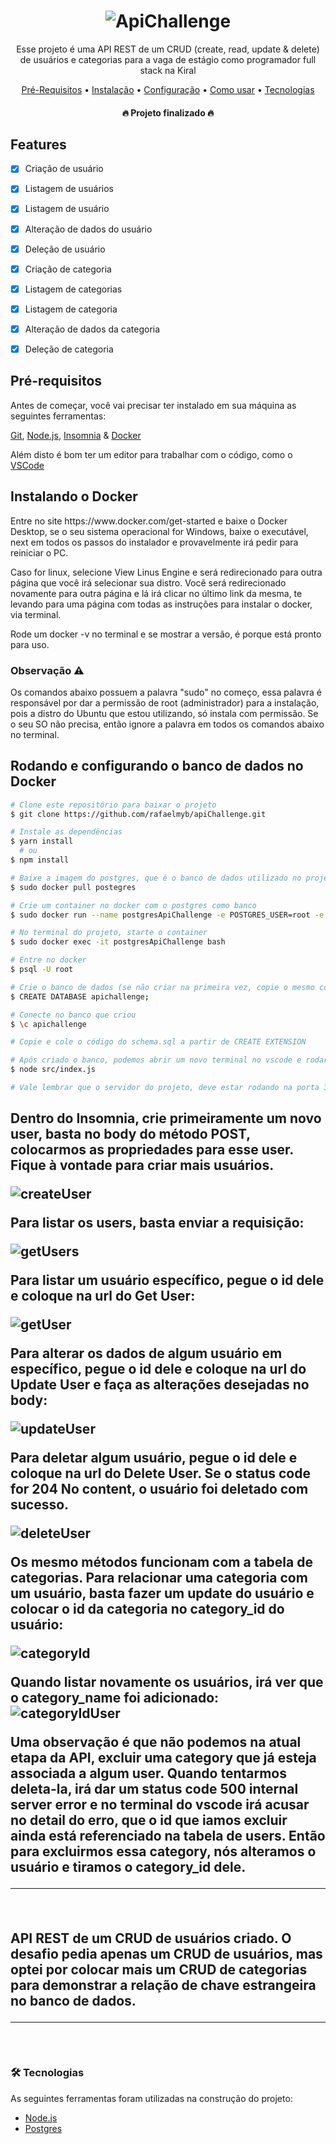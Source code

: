 <h1 align="center">
  <img alt="ApiChallenge" title="ApiChallenge" src="./github/logo.svg" />
</h1>
<p align="center">Esse projeto é uma API REST de um CRUD (create, read, update & delete) de usuários e categorias para a vaga de estágio como programador full stack na Kiral</p>

<p align="center">
  <a href="#preRequisitos">Pré-Requisitos</a> •
  <a href="#instalacao">Instalação</a> •
  <a href="#configuracao">Configuração</a> •
  <a href="comoUsar">Como usar</a> •
  <a href="#tecnologias">Tecnologias</a>
</p>

<h4 align="center">
  🔥 Projeto finalizado 🔥
</h4>

<h2>Features</h2>

- [x] Criação de usuário
- [x] Listagem de usuários
- [x] Listagem de usuário
- [x] Alteração de dados do usuário
- [x] Deleção de usuário

- [x] Criação de categoria
- [x] Listagem de categorias
- [x] Listagem de categoria
- [x] Alteração de dados da categoria
- [x] Deleção de categoria

<h2 id="preRequisitos">Pré-requisitos</h2>

<p>
  Antes de começar, você vai precisar ter instalado em sua máquina as seguintes ferramentas:
  
  [Git](https://git-scm.com), [Node.js](https://nodejs.org/en/), [Insomnia](https://insomnia.rest/download) & [Docker](https://www.docker.com/get-started)

  Além disto é bom ter um editor para trabalhar com o código, como o [VSCode](https://code.visualstudio.com/)
</p>

<h2 id="instalacao">Instalando o Docker</h2>

<p>
  Entre no site https://www.docker.com/get-started e baixe o Docker Desktop, se o seu sistema operacional for Windows, baixe o executável, next em todos os passos do instalador e provavelmente irá pedir para reiniciar o PC.
  <br>
  
  Caso for linux, selecione View Linus Engine e será redirecionado para outra página que você irá selecionar sua distro. Vocẽ será redirecionado novamente para outra página e lá irá clicar no último link da mesma, te levando para uma página com todas as instruções para instalar o docker, via terminal.
  <br>

  Rode um docker -v no terminal e se mostrar a versão, é porque está pronto para uso.
</p>

<h3>Observação ⚠️</h3>
<p>
  Os comandos abaixo possuem a palavra "sudo" no começo, essa palavra é responsável por dar a permissão de root (administrador) para a instalação, pois a distro do Ubuntu que estou utilizando, só instala com permissão. Se o seu SO não precisa, então ignore a palavra em todos os comandos abaixo no terminal.
</p>

<h2 id="configuracao">Rodando e configurando o banco de dados no Docker</h2>

```bash
# Clone este repositório para baixar o projeto
$ git clone https://github.com/rafaelmyb/apiChallenge.git

# Instale as dependências
$ yarn install
  # ou
$ npm install

# Baixe a imagem do postgres, que é o banco de dados utilizado no projeto
$ sudo docker pull postegres

# Crie um container no docker com o postgres como banco
$ sudo docker run --name postgresApiChallenge -e POSTGRES_USER=root -e POSTGRES_PASSWORD=root -p 5432:5432 -d postgres

# No terminal do projeto, starte o container
$ sudo docker exec -it postgresApiChallenge bash

# Entre no docker
$ psql -U root

# Crie o banco de dados (se não criar na primeira vez, copie o mesmo código no schema.sql e cole no terminal, aparecerá CREATE DATABASE logo abaixo do código colado)
$ CREATE DATABASE apichallenge;

# Conecte no banco que criou
$ \c apichallenge

# Copie e cole o código do schema.sql a partir de CREATE EXTENSION

# Após criado o banco, podemos abrir um novo terminal no vscode e rodar o projeto
$ node src/index.js

# Vale lembrar que o servidor do projeto, deve estar rodando na porta 3000.
```

<h2 id="comoUsar>Testando o projeto</h2>
<p>
  Na pasta github do projeto, encontrará um arquivo com o nome "Insomnia_2021-09-22.json", esse arquivo contém todas as rotas para testar o crud, basta importa-lo dentro do Insomnia. Para isso, com o mesmo aberto, clique no botão Create e clique na opção + File, na caluna Import From. Busque pela pasta do projeto e importe o arquivo citado.

  Dentro do Insomnia, crie primeiramente um novo user, basta no body do método POST, colocarmos as propriedades para esse user. Fique à vontade para criar mais usuários.

  <img alt="createUser" title="createUser" src="./github/postUser.png">
  <br>
  
  Para listar os users, basta enviar a requisição:

  <img alt="getUsers" title="getUsers" src="./github/getUsers.png">
  <br>

  Para listar um usuário específico, pegue o id dele e coloque na url do Get User:

  <img alt="getUser" title="getUser" src="./github/getUser.png">
  <br>

  Para alterar os dados de algum usuário em específico, pegue o id dele e coloque na url do Update User e faça as alterações desejadas no body:

  <img alt="updateUser" title="updateUser" src="./github/updateUser.png">
  <br>

  Para deletar algum usuário, pegue o id dele e coloque na url do Delete User. Se o status code for 204 No content, o usuário foi deletado com sucesso.
  
  <img alt="deleteUser" title="deleteUser" src="./github/deleteUser.png">
  <br>

  Os mesmo métodos funcionam com a tabela de categorias. Para relacionar uma categoria com um usuário, basta fazer um update do usuário e colocar o id da categoria no category_id do usuário:

  <img alt="categoryId" title="categoryId" src="./github/category_id.png">
  <br>

  Quando listar novamente os usuários, irá ver que o category_name foi adicionado:
  <img alt="categoryIdUser" title="categoryIdUser" src="./github/category_idUser.png">
  <br>
  
  Uma observação é que não podemos na atual etapa da API, excluir uma category que já esteja associada a algum user. Quando tentarmos deleta-la, irá dar um status code 500 internal server error e no terminal do vscode irá acusar no detail do erro, que o id que iamos excluir ainda está referenciado na tabela de users. Então para excluirmos essa category, nós alteramos o usuário e tiramos o category_id dele.
</p>

<hr>
<br>
<p>
  API REST de um CRUD de usuários criado. O desafio pedia apenas um CRUD de usuários, mas optei por colocar mais um CRUD de categorias para demonstrar a relação de chave estrangeira no banco de dados.  
</p>

<hr>
<br>

<h3 id="tecnologias">🛠 Tecnologias</h3>

As seguintes ferramentas foram utilizadas na construção do projeto:

- [Node.js](https://nodejs.org/en/)
- [Postgres](https://www.postgresql.org/)
